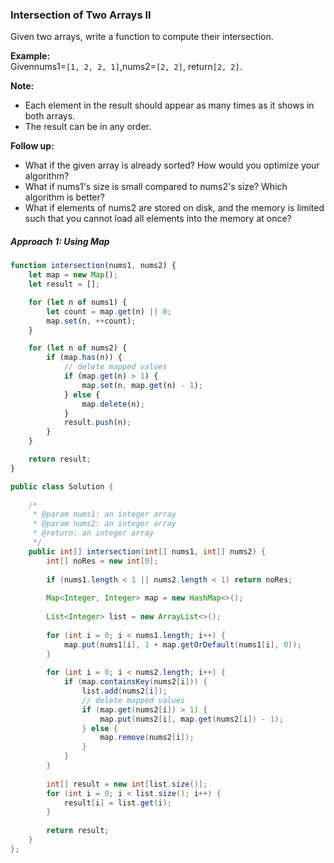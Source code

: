 ### Intersection of Two Arrays II

Given two arrays, write a function to compute their intersection.

**Example:**  
Givennums1=`[1, 2, 2, 1]`,nums2=`[2, 2]`, return`[2, 2]`.

**Note:**

* Each element in the result should appear as many times as it shows in both arrays.
* The result can be in any order.

**Follow up:**

* What if the given array is already sorted? How would you optimize your algorithm?
* What if nums1's size is small compared to nums2's size? Which algorithm is better?
* What if elements of nums2 are stored on disk, and the memory is limited such that you cannot load all elements into the memory at once?

##### Approach 1: Using Map

```js
function intersection(nums1, nums2) {
    let map = new Map();
    let result = [];

    for (let n of nums1) {
        let count = map.get(n) || 0;
        map.set(n, ++count);
    }

    for (let n of nums2) {
        if (map.has(n)) {
            // delete mapped values
            if (map.get(n) > 1) {
                map.set(n, map.get(n) - 1);
            } else {
                map.delete(n);
            }
            result.push(n);
        }
    }

    return result;
}
```

```java
public class Solution {
    
    /*
     * @param nums1: an integer array
     * @param nums2: an integer array
     * @return: an integer array
     */
    public int[] intersection(int[] nums1, int[] nums2) {
        int[] noRes = new int[0];
        
        if (nums1.length < 1 || nums2.length < 1) return noRes;
        
        Map<Integer, Integer> map = new HashMap<>();
        
        List<Integer> list = new ArrayList<>();
        
        for (int i = 0; i < nums1.length; i++) {
            map.put(nums1[i], 1 + map.getOrDefault(nums1[i], 0));
        }
        
        for (int i = 0; i < nums2.length; i++) {
            if (map.containsKey(nums2[i])) {
                list.add(nums2[i]);
                // delete mapped values
                if (map.get(nums2[i]) > 1) {
                    map.put(nums2[i], map.get(nums2[i]) - 1);
                } else {
                    map.remove(nums2[i]);
                }
            }
        }
        
        int[] result = new int[list.size()];
        for (int i = 0; i < list.size(); i++) {
            result[i] = list.get(i);
        }
        
        return result;
    }
};
```



